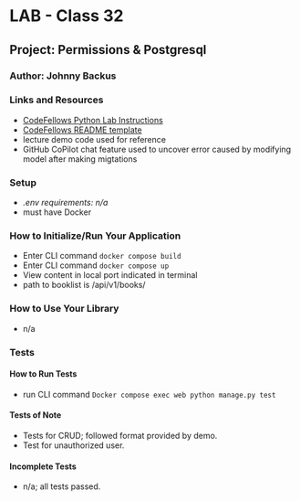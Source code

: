 
# LAB - Class 32

## Project: Permissions & Postgresql

### Author: Johnny Backus

### Links and Resources

- [CodeFellows Python Lab Instructions](https://codefellows.github.io/code-401-python-guide/reference/submission-instructions/labs/)
- [CodeFellows README template](https://codefellows.github.io/code-401-python-guide/reference/submission-instructions/labs/README-template.html)
- lecture demo code used for reference
- GitHub CoPilot chat feature used to uncover error caused by modifying model after making migtations

### Setup

- *.env requirements: n/a*
- must have Docker

### How to Initialize/Run Your Application

- Enter CLI command `docker compose build`
- Enter CLI command `docker compose up`
- View content in local port indicated in terminal
- path to booklist is /api/v1/books/

### How to Use Your Library

- n/a

### Tests

#### How to Run Tests

- run CLI command `Docker compose exec web python manage.py test`

#### Tests of Note

- Tests for CRUD; followed format provided by demo.
- Test for unauthorized user.

#### Incomplete Tests

- n/a; all tests passed.
